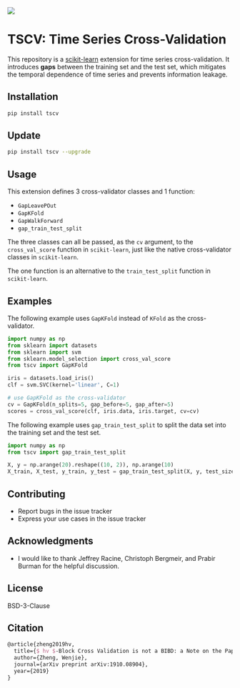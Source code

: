 ![](train-gap-test.svg)

# TSCV: Time Series Cross-Validation

This repository is a [scikit-learn](https://scikit-learn.org) extension for time series cross-validation.
It introduces **gaps** between the training set and the test set, which mitigates the temporal dependence of time series and prevents information leakage.

## Installation

```bash
pip install tscv
```

## Update

```bash
pip install tscv --upgrade
```

## Usage

This extension defines 3 cross-validator classes and 1 function:
- `GapLeavePOut`
- `GapKFold`
- `GapWalkForward`
- `gap_train_test_split`

The three classes can all be passed, as the `cv` argument, to the `cross_val_score` function in `scikit-learn`, just like the native cross-validator classes in `scikit-learn`.

The one function is an alternative to the `train_test_split` function in `scikit-learn`.

## Examples

The following example uses `GapKFold` instead of `KFold` as the cross-validator.
```python
import numpy as np
from sklearn import datasets
from sklearn import svm
from sklearn.model_selection import cross_val_score
from tscv import GapKFold

iris = datasets.load_iris()
clf = svm.SVC(kernel='linear', C=1)

# use GapKFold as the cross-validator
cv = GapKFold(n_splits=5, gap_before=5, gap_after=5)
scores = cross_val_score(clf, iris.data, iris.target, cv=cv)
```

The following example uses `gap_train_test_split` to split the data set into the training set and the test set.
```python
import numpy as np
from tscv import gap_train_test_split

X, y = np.arange(20).reshape((10, 2)), np.arange(10)
X_train, X_test, y_train, y_test = gap_train_test_split(X, y, test_size=2, gap_size=2)
```

## Contributing
- Report bugs in the issue tracker
- Express your use cases in the issue tracker

## Acknowledgments

- I would like to thank Jeffrey Racine, Christoph Bergmeir, and Prabir Burman for the helpful discussion.

## License
BSD-3-Clause

## Citation
```latex
@article{zheng2019hv,
  title={$ hv $-Block Cross Validation is not a BIBD: a Note on the Paper by Jeff Racine (2000)},
  author={Zheng, Wenjie},
  journal={arXiv preprint arXiv:1910.08904},
  year={2019}
}
```
